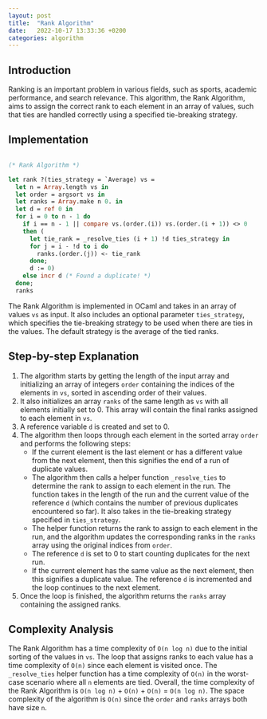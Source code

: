 ```yaml
---
layout: post
title:  "Rank Algorithm"
date:   2022-10-17 13:33:36 +0200
categories: algorithm
---
```


## Introduction
Ranking is an important problem in various fields, such as sports, academic performance, and search relevance. This algorithm, the Rank Algorithm, aims to assign the correct rank to each element in an array of values, such that ties are handled correctly using a specified tie-breaking strategy.

## Implementation

```ocaml

(* Rank Algorithm *)

let rank ?(ties_strategy = `Average) vs =
  let n = Array.length vs in
  let order = argsort vs in
  let ranks = Array.make n 0. in
  let d = ref 0 in
  for i = 0 to n - 1 do
    if i == n - 1 || compare vs.(order.(i)) vs.(order.(i + 1)) <> 0
    then (
      let tie_rank = _resolve_ties (i + 1) !d ties_strategy in
      for j = i - !d to i do
        ranks.(order.(j)) <- tie_rank
      done;
      d := 0)
    else incr d (* Found a duplicate! *)
  done;
  ranks

```

The Rank Algorithm is implemented in OCaml and takes in an array of values `vs` as input. It also includes an optional parameter `ties_strategy`, which specifies the tie-breaking strategy to be used when there are ties in the values. The default strategy is the average of the tied ranks. 

## Step-by-step Explanation
1. The algorithm starts by getting the length of the input array and initializing an array of integers `order` containing the indices of the elements in `vs`, sorted in ascending order of their values. 
2. It also initializes an array `ranks` of the same length as `vs` with all elements initially set to 0. This array will contain the final ranks assigned to each element in `vs`.
3. A reference variable `d` is created and set to 0.
4. The algorithm then loops through each element in the sorted array `order` and performs the following steps:
   - If the current element is the last element or has a different value from the next element, then this signifies the end of a run of duplicate values. 
   - The algorithm then calls a helper function `_resolve_ties` to determine the rank to assign to each element in the run. The function takes in the length of the run and the current value of the reference `d` (which contains the number of previous duplicates encountered so far). It also takes in the tie-breaking strategy specified in `ties_strategy`.
   - The helper function returns the rank to assign to each element in the run, and the algorithm updates the corresponding ranks in the `ranks` array using the original indices from `order`.
   - The reference `d` is set to 0 to start counting duplicates for the next run.
   - If the current element has the same value as the next element, then this signifies a duplicate value. The reference `d` is incremented and the loop continues to the next element.
5. Once the loop is finished, the algorithm returns the `ranks` array containing the assigned ranks.

## Complexity Analysis
The Rank Algorithm has a time complexity of `O(n log n)` due to the initial sorting of the values in `vs`. The loop that assigns ranks to each value has a time complexity of `O(n)` since each element is visited once. The `_resolve_ties` helper function has a time complexity of `O(n)` in the worst-case scenario where all `n` elements are tied. Overall, the time complexity of the Rank Algorithm is `O(n log n)` + `O(n)` + `O(n)` = `O(n log n)`. The space complexity of the algorithm is `O(n)` since the `order` and `ranks` arrays both have size `n`.